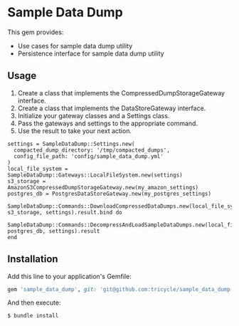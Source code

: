 # Sample Data Dump

This gem provides:
  - Use cases for sample data dump utility
  - Persistence interface for sample data dump utility

## Usage

1. Create a class that implements the CompressedDumpStorageGateway interface.
2. Create a class that implements the DataStoreGateway interface.
3. Initialize your gateway classes and a Settings class.
4. Pass the gateways and settings to the appropriate command.
5. Use the result to take your next action.

```
settings = SampleDataDump::Settings.new(
  compacted_dump_directory: '/tmp/compacted_dumps',
  config_file_path: 'config/sample_data_dump.yml'
)
local_file_system = SampleDataDump::Gateways::LocalFileSystem.new(settings)
s3_storage = AmazonS3CompressedDumpStorageGateway.new(my_amazon_settings)
postgres_db = PostgresDataStoreGateway.new(my_postgres_settings)

SampleDataDump::Commands::DownloadCompressedDataDumps.new(local_file_system, s3_storage, settings).result.bind do
  SampleDataDump::Commands::DecompressAndLoadSampleDataDumps.new(local_file_system, postgres_db, settings).result
end
```

## Installation

Add this line to your application's Gemfile:

```ruby
gem 'sample_data_dump', git: 'git@github.com:tricycle/sample_data_dump.git'
```

And then execute:

    $ bundle install
